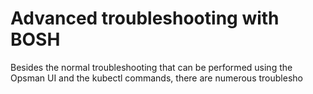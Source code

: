 
# Advanced troubleshooting with BOSH

Besides the normal troubleshooting that can be performed using the Opsman UI and the kubectl commands, there are numerous troublesho
<!--stackedit_data:
eyJoaXN0b3J5IjpbNzI1MDg1MDI2XX0=
-->